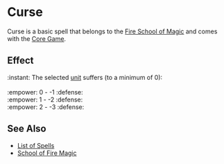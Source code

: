 # Curse

Curse is a basic spell that belongs to the [Fire School of Magic](school_of_fire_magic.md) and comes with the [Core Game](../content.md).


## Effect

:instant: The selected [unit](../units.md) suffers (to a minimum of 0):<br><br>:empower: 0 - -1 :defense:<br>:empower: 1 - -2 :defense:<br>:empower: 2 - -3 :defense:


## See Also

- [List of Spells](../spells.md)
- [School of Fire Magic](school_of_fire_magic.md)
